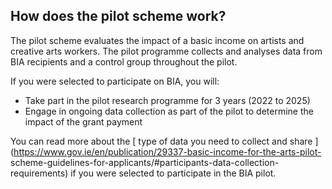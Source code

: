 ##  How does the pilot scheme work?

The pilot scheme evaluates the impact of a basic income on artists and
creative arts workers. The pilot programme collects and analyses data from BIA
recipients and a control group throughout the pilot.

If you were selected to participate on BIA, you will:

  * Take part in the pilot research programme for 3 years (2022 to 2025) 
  * Engage in ongoing data collection as part of the pilot to determine the impact of the grant payment 

You can read more about the [ type of data you need to collect and share
](https://www.gov.ie/en/publication/29337-basic-income-for-the-arts-pilot-
scheme-guidelines-for-applicants/#participants-data-collection-requirements)
if you were selected to participate in the BIA pilot.
